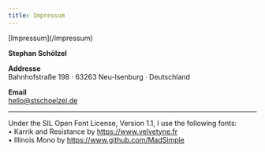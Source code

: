 ```yaml
---
title: Impressum
---
```


<p class="impressum-link">[Impressum](/impressum)</p>

**Stephan Schölzel**

**Addresse**  
Bahnhofstraße 198 · 63263 Neu-Isenburg · Deutschland

**Email**  
[hello@stschoelzel.de](mailto:hello@stschoelzel.de)

---


Under the SIL Open Font License, Version 1.1, I use the following fonts:  
• Karrik and Resistance by https://www.velvetyne.fr  
• Illinois Mono by https://www.github.com/MadSimple
